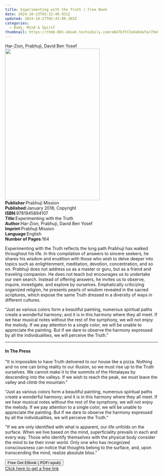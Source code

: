 ```yaml
---
title: Experimenting with the Truth | Free Book
date: 2024-10-23T03:32:40.931Z
updated: 2024-10-27T02:43:09.365Z
categories:
  - Body, Mind & Spirit
thumbnail: https://thmb-001-ebook.techidaily.com/a847b75f2e8a6dafac79e81755d83d12dae8b64c85a414f0af8714097567d5d1.jpg
---
```

<main id="book-container">
  <div class="flex flex-col">
    <div class="book-brief flex-1 py-6 px-4 sm:p-6 md:py-10 md:px-8">
      <!-- brief-->
      <div class="book-brief-main">Har-Zion, Prabhuji, David Ben Yosef</div>
    </div>
    <div
      class="book-meta-info flex-1 grid gap-4 col-start-1 col-end-3 row-start-1 sm:mb-6 sm:grid-cols-4 lg:gap-6 lg:col-start-2 lg:row-end-6 lg:row-span-6 lg:mb-0"
    >
      <div
        class="book-meta-info-left place-content-center mt-4 p-4 text-sm leading-6 col-start-2 col-span-2 dark:text-slate-400"
      >
        <img
          class="w-full h-500 object-cover rounded-lg sm:h-255 sm:col-span-2 lg:col-span-full"
          src="https://img-001-ebook.techidaily.com/161c8e9cb4c10638288ff1399d134bb7b8e011a3866e1958e2507c7203e03e6a.jpg"
          alt=""
          width="312"
          height="500"
        />
      </div>
      <div
        class="book-meta-info-right mt-2 col-start-1 row-start-2 col-span-3 self-center"
      >
        <!-- meta data  -->
        <div class="flex flex-col px-4 md:px-8">
          <div class="flex-1">
            <strong>Publisher</strong>:<span class="px-2"
              >Prabhuji Mission</span
            >
          </div>
          <div class="flex-1">
            <strong>Published</strong>:<span class="px-2"
              >January 2018; Copyright</span
            >
          </div>
          <div class="flex-1">
            <strong>ISBN</strong>:<span class="px-2">9781945894107</span>
          </div>
          <div class="flex-1">
            <strong>Title</strong>:<span class="px-2"
              >Experimenting with the Truth</span
            >
          </div>
          <div class="flex-1">
            <strong>Author</strong>:<span class="px-2"
              >Har-Zion, Prabhuji, David Ben Yosef</span
            >
          </div>
          <div class="flex-1">
            <strong>Imprint</strong>:<span class="px-2">Prabhuji Mission</span>
          </div>
          <div class="flex-1">
            <strong>Language</strong>:<span class="px-2">English</span>
          </div>
          <div class="flex-1">
            <strong>Number of Pages</strong>:<span class="px-2">164</span>
          </div>
        </div>
      </div>
    </div>
    <div class="book-description flex-1 py-6 px-4 sm:p-6 md:py-10 md:px-8">
      <div class="book-description-main">
        <div accordion-content="" id="description">
          <p>
            Experimenting with the Truth reflects the long path Prabhuji has
            walked throughout his life. In this compilation of answers to
            sincere seekers, he shares his wisdom and erudition with those who
            wish to delve deeper into topics such as enlightenment, meditation,
            devotion, concentration, and so on. Prabhuji does not address us as
            a master or guru, but as a friend and traveling companion. He does
            not teach but encourages us to undertake our own search. Instead of
            offering answers, he invites us to observe, inquire, investigate,
            and explore by ourselves. Emphatically criticizing organized
            religion, he presents pearls of wisdom revealed in the sacred
            scriptures, which expose the same Truth dressed in a diversity of
            ways in different cultures.
          </p>
          <p>
            “Just as various colors form a beautiful painting, numerous
            spiritual paths create a wonderful harmony; and it is in this
            harmony where they all meet. If we hear musical notes without the
            rest of the symphony, we will not enjoy the melody. If we pay
            attention to a single color, we will be unable to appreciate the
            painting. But if we dare to observe the harmony expressed by all the
            individualities, we will perceive the Truth.”
          </p>
        </div>
        <div class="accordion-fader"></div>
      </div>
    </div>
    <div class="book-excerpts flex-1 py-6 px-4 sm:p-6 md:py-10 md:px-8">
      <!-- excerpts-->
      <div class="book-excerpts-main">
        <hr />
        <h4 class="placeholder placeholder-heading">
          <span>In The Press</span>
        </h4>
        <p></p>
        <p>
          "It is impossible to have Truth delivered to our house like a pizza.
          Nothing and no one can bring reality to our illusion, so we must rise
          up to the Truth ourselves. We cannot make it to the summits of the
          Himalayas by descending into the valleys. If we wish to reach the
          peak, we must leave the valley and climb the mountain."
        </p>
        <p>
          “Just as various colors form a beautiful painting, numerous spiritual
          paths create a wonderful harmony; and it is in this harmony where they
          all meet. If we hear musical notes without the rest of the symphony,
          we will not enjoy the melody. If we pay attention to a single color,
          we will be unable to appreciate the painting. But if we dare to
          observe the harmony expressed by all the individualities, we will
          perceive the Truth.”
        </p>
        <p>
          "If we are only identified with what is apparent, our life unfolds on
          the surface. When we live based on the mind, superficiality prevails
          in each and every way. Those who identify themselves with the physical
          body consider the mind to be their inner world. Only one who has
          recognized consciousness can notice that thoughts belong to the
          surface, and, upon transcending the mind, realize absolute bliss."
        </p>
        <p></p>
      </div>
    </div>
    <div
      class="book-about-author flex-1 py-6 px-4 sm:p-6 md:py-10 md:px-8"
    ></div>
    <div class="book-free-get flex-1 py-6 px-4 sm:p-6 md:py-10 md:px-8">
      <button
        id="btn-free-get"
        class="bg-blue-500 hover:bg-blue-700 text-white font-bold py-2 px-4 rounded"
      >
        Free Get EBook (.PDF/.epub)
      </button>
      <div id="countdown-display" class="px-2 text-lg mt-2"></div>
      <a
        id="free-link"
        class="hidden bg-blue-500 hover:bg-blue-700 text-white font-bold py-2 px-4 rounded"
        href="https://www.ebooks.com/en-us/book/209857689/experimenting-with-the-truth/har-zion-prabhuji-david-ben-yosef/"
        target="_blank"
        >Click here to get a free link</a
      >
    </div>
    <script>
      let countdownTime = 0;
      let countdownInterval = null;
      document
        .getElementById('btn-free-get')
        .addEventListener('click', startCountdown);
      function startCountdown() {
        countdownTime = new Date().getTime() + 60000 * 3;
        countdownInterval = setInterval(updateCountdown, 1000);
        document.getElementById('btn-free-get').disabled = true;
        document
          .getElementById('btn-free-get')
          .classList.add('bg-gray-500', 'cursor-not-allowed');
      }
      function updateCountdown() {
        let currentTime = new Date().getTime();
        let timeLeft = countdownTime - currentTime;
        let secondsLeft = Math.floor(timeLeft / 1000);
        document.getElementById('countdown-display').innerHTML =
          `Remaining time: ${secondsLeft} seconds.`;
        if (secondsLeft <= 0) {
          clearInterval(countdownInterval);
          document.getElementById('btn-free-get').classList.add('hidden');
          document.getElementById('free-link').classList.remove('hidden');
          document.getElementById('countdown-display').innerHTML = '';
        }
      }
    </script>
  </div>
</main>

<ins class="adsbygoogle"
      style="display:block"
      data-ad-client="ca-pub-7571918770474297"
      data-ad-slot="8358498916"
      data-ad-format="auto"
      data-full-width-responsive="true"></ins>
    